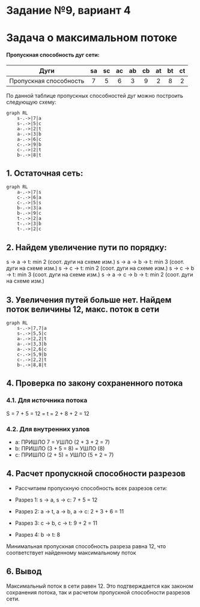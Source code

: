 # Задание №9, вариант 4

# Задача о максимальном потоке

#### Пропускная способность дуг сети:

|          Дуги          | sa | sс | aс | ab | cb | at | bt | ct |
|:----------------------:|:--:|:--:|:--:|:--:|:--:|:--:|:--:|:--:|
| Пропускная способность | 7  | 5  | 6  | 3  | 9  | 2  | 8  | 2  |

По данной таблице пропускных способностей дуг можно построить следующую схему:

```mermaid
graph RL
    s-.->|7|a
    s-.->|5|c
    a-.->|2|t
    a-.->|3|b
    a-.->|6|c
    c-.->|9|b
    c-.->|2|t
    b-.->|8|t
```


## 1. Остаточная сеть:

```mermaid
graph RL
    a-.->|7|s
    c-.->|6|a
    c-.->|5|s
    b-.->|3|a
    b-.->|9|c
    t-.->|2|a
    t-.->|3|b
    t-.->|2|c
```

## 2. Найдем увеличение пути по порядку:

 s → a → t: min 2 (соот. дуги на схеме изм.)
 s → a → b → t: min 3 (соот. дуги на схеме изм.)
 s → c → t: min 2 (соот. дуги на схеме изм.)
 s → c → b → t: min 3 (соот. дуги на схеме изм.)
 s → a → c → b → t: min 2 (соот. дуги на схеме изм.)

## 3. Увеличения путей больше нет. Найдем поток величины 12, макс. поток в сети

```mermaid
graph RL
    s-.->|7,7|a
    s-.->|5,5|c
    a-.->|2,2|t
    a-.->|3,3|b
    a-.->|2,6|c
    c-.->|5,9|b
    c-.->|2,2|t
    b-.->|8,8|t
```

## 4. Проверка по закону сохраненного потока

### 4.1. Для источника потока
S = 7 + 5 = 12 = t = 2 + 8 + 2 = 12

### 4.2. Для внутренних узлов

- a: ПРИШЛО 7 = УШЛО (2 + 3 + 2 = 7)
- b: ПРИШЛО (3 + 5 = 8) = УШЛО (8)
- c: ПРИШЛО (2 + 5) = УШЛО (5 + 2 = 7)

## 4. Расчет пропускной способности разрезов

- Рассчитаем пропускную способность всех разрезов сети:

- Разрез 1: s → a, s → c: 7 + 5 = 12

- Разрез 2: a → t, a → b, a → c: 2 + 3 + 6 = 11

- Разрез 3: c → b, c → t: 9 + 2 = 11

- Разрез 4: b → t: 8

Минимальная пропускная способность разреза равна 12, что соответствует найденному максимальному поток

## 6. Вывод
Максимальный поток в сети равен 12. Это подтверждается как законом сохранения потока, так и расчетом пропускной способности разрезов сети.


